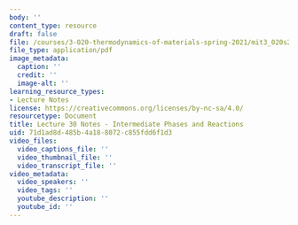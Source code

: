 ```yaml
---
body: ''
content_type: resource
draft: false
file: /courses/3-020-thermodynamics-of-materials-spring-2021/mit3_020s21_l30.pdf
file_type: application/pdf
image_metadata:
  caption: ''
  credit: ''
  image-alt: ''
learning_resource_types:
- Lecture Notes
license: https://creativecommons.org/licenses/by-nc-sa/4.0/
resourcetype: Document
title: Lecture 30 Notes - Intermediate Phases and Reactions
uid: 71d1ad8d-485b-4a18-8072-c855fdd6f1d3
video_files:
  video_captions_file: ''
  video_thumbnail_file: ''
  video_transcript_file: ''
video_metadata:
  video_speakers: ''
  video_tags: ''
  youtube_description: ''
  youtube_id: ''
---
```

